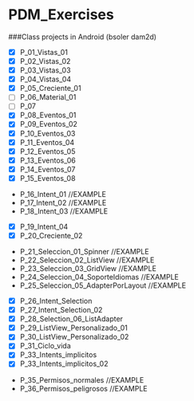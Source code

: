 # PDM_Exercises
###Class projects in Android (bsoler dam2d)

- [x] P_01_Vistas_01 				
- [x] P_02_Vistas_02 				
- [x] P_03_Vistas_03 				
- [x] P_04_Vistas_04 				
- [x] P_05_Creciente_01 			
- [ ] P_06_Material_01 			
- [ ] P_07			
- [x] P_08_Eventos_01				
- [x] P_09_Eventos_02				
- [x] P_10_Eventos_03				
- [x] P_11_Eventos_04			
- [x] P_12_Eventos_05			
- [x] P_13_Eventos_06	
- [x] P_14_Eventos_07
- [x] P_15_Eventos_08		
- P_16_Intent_01	//EXAMPLE
- P_17_Intent_02	//EXAMPLE
- P_18_Intent_03	//EXAMPLE
- [x] P_19_Intent_04				
- [x] P_20_Creciente_02		
- P_21_Seleccion_01_Spinner		//EXAMPLE
- P_22_Seleccion_02_ListView 	//EXAMPLE
- P_23_Seleccion_03_GridView		//EXAMPLE
- P_24_Seleccion_04_SoporteIdiomas 	//EXAMPLE
- P_25_Seleccion_05_AdapterPorLayout 	//EXAMPLE
- [x] P_26_Intent_Selection		
- [x] P_27_Intent_Selection_02
- [x] P_28_Selection_06_ListAdapter
- [x] P_29_ListView_Personalizado_01 
- [x] P_30_ListView_Personalizado_02
- [x] P_31_Ciclo_vida
- [x] P_33_Intents_implicitos
- [x] P_33_Intents_implicitos_02
- P_35_Permisos_normales	//EXAMPLE
- P_36_Permisos_peligrosos	//EXAMPLE